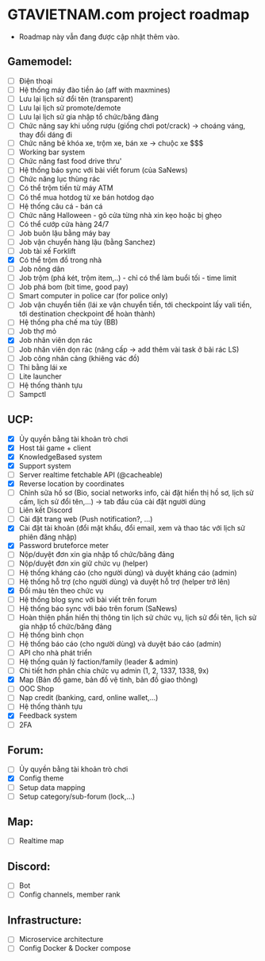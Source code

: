 # GTAVIETNAM.com project roadmap
- Roadmap này vẫn đang được cập nhật thêm vào.

## Gamemodel:

 * [ ] Điện thoại
 * [ ] Hệ thống máy đào tiền ảo (aff with maxmines)
 * [ ] Lưu lại lịch sử đổi tên (transparent)
 * [ ] Lưu lại lịch sử promote/demote
 * [ ] Lưu lại lịch sử gia nhập tổ chức/băng đảng
 * [ ] Chức năng say khi uống rượu (giống chơi pot/crack) -> choáng váng, thay đổi dáng đi
 * [ ] Chức năng bẻ khóa xe, trộm xe, bán xe -> chuộc xe $$$
 * [ ] Working bar system
 * [ ] Chức năng fast food drive thru'
 * [ ] Hệ thống báo sync với bài viết forum (của SaNews)
 * [ ] Chức năng lục thùng rác
 * [ ] Có thể trộm tiền từ máy ATM
 * [ ] Có thể mua hotdog từ xe bán hotdog dạo
 * [ ] Hệ thống câu cá - bán cá
 * [ ] Chức năng Halloween - gõ cửa từng nhà xin kẹo hoặc bị ghẹo
 * [ ] Có thể cướp cửa hàng 24/7
 * [ ] Job buôn lậu bằng máy bay
 * [ ] Job vận chuyển hàng lậu (bằng Sanchez)
 * [ ] Job tài xế Forklift
 * [x] Có thể trộm đồ trong nhà
 * [ ] Job nông dân
 * [ ] Job trộm (phá két, trộm item,..) - chỉ có thể làm buổi tối - time limit
 * [ ] Job phá bom (bit time, good pay)
 * [ ] Smart computer in police car (for police only)
 * [ ] Job vận chuyển tiền (lái xe vận chuyển tiền, tới checkpoint lấy vali tiền, tới destination checkpoint để hoàn thành)
 * [ ] Hệ thống pha chế ma túy (BB)
 * [ ] Job thợ mỏ
 * [x] Job nhân viên dọn rác
 * [ ] Job nhân viên dọn rác (nâng cấp -> add thêm vài task ở bãi rác LS)
 * [ ] Job công nhân cảng (khiêng vác đồ)
 * [ ] Thi bằng lái xe
 * [ ] Lite launcher
 * [ ] Hệ thống thành tựu
 * [ ] Sampctl

## UCP:

 * [x] Ủy quyền bằng tài khoản trò chơi
 * [x] Host tải game + client
 * [x] KnowledgeBased system
 * [x] Support system
 * [ ] Server realtime fetchable API (@cacheable)
 * [x] Reverse location by coordinates
 * [ ] Chỉnh sửa hồ sơ (Bio, social networks info, cài đặt hiển thị hồ sơ, lịch sử cấm, lịch sử đổi tên,...) -> tab đầu của cài đặt người dùng
 * [ ] Liên kết Discord
 * [ ] Cài đặt trang web (Push notification?, ...)
 * [x] Cài đặt tài khoản (đổi mật khẩu, đổi email, xem và thao tác với lịch sử phiên đăng nhập)
 * [x] Password bruteforce meter
 * [ ] Nộp/duyệt đơn xin gia nhập tổ chức/băng đảng
 * [ ] Nộp/duyệt đơn xin giữ chức vụ (helper)
 * [ ] Hệ thống kháng cáo (cho người dùng) và duyệt kháng cáo (admin)
 * [ ] Hệ thống hỗ trợ (cho người dùng) và duyệt hỗ trợ (helper trở lên)
 * [x] Đổi màu tên theo chức vụ
 * [ ] Hệ thống blog sync với bài viết trên forum
 * [ ] Hệ thống báo sync với báo trên forum (SaNews)
 * [ ] Hoàn thiện phần hiển thị thông tin lịch sử chức vụ, lịch sử đổi tên, lịch sử gia nhập tổ chức/băng đảng
 * [ ] Hệ thống bình chọn
 * [ ] Hệ thống báo cáo (cho người dùng) và duyệt báo cáo (admin)
 * [ ] API cho nhà phát triển
 * [ ] Hệ thống quản lý faction/family (leader & admin)
 * [ ] Chi tiết hơn phân chia chức vụ admin (1, 2, 1337, 1338, 9x)
 * [x] Map (Bản đồ game, bản đồ vệ tinh, bản đồ giao thông)
 * [ ] OOC Shop
 * [ ] Nạp credit (banking, card, online wallet,...)
 * [ ] Hệ thống thành tựu
 * [x] Feedback system
 * [ ] 2FA

## Forum:

 * [ ] Ủy quyền bằng tài khoản trò chơi
 * [x] Config theme
 * [ ] Setup data mapping
 * [ ] Setup category/sub-forum (lock,...)

## Map:

 * [ ] Realtime map

## Discord:

 * [ ] Bot
 * [ ] Config channels, member rank

## Infrastructure:

 * [ ] Microservice architecture
 * [ ] Config Docker & Docker compose

